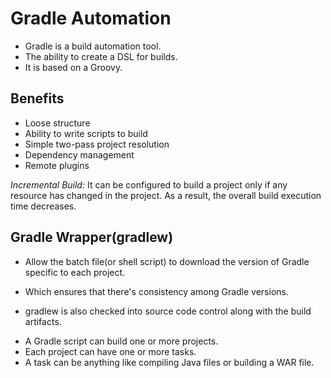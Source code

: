 # Gradle Automation

- Gradle is a build automation tool.
- The ability to create a DSL for builds.
- It is based on a Groovy.

## Benefits
- Loose structure
- Ability to write scripts to build
- Simple two-pass project resolution
- Dependency management
- Remote plugins

*Incremental Build:* It can be configured to build a project only if any
resource has changed in the project. As a result, the overall build execution
time decreases.

## Gradle Wrapper(gradlew)

- Allow the batch file(or shell script) to download the version of Gradle
  specific to each project.

- Which ensures that there's consistency among Gradle versions.
- gradlew is also checked into source code control along with the build artifacts.

* A Gradle script can build one or more projects.
* Each project can have one or more tasks.
* A task can be anything like compiling Java files or building a WAR file.
